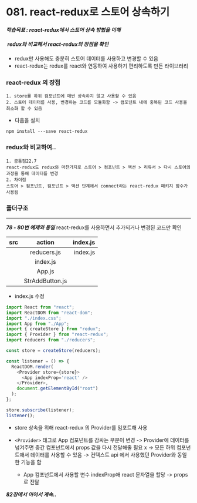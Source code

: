 # 081. react-redux로 스토어 상속하기

#### **_학습목표 : react-redux에서 스토어 상속 방법을 이해_**

####  **_redux와 비교해서 react-redux의 장점을 확인_** 

-   redux만 사용해도 충분히 스토어 데이터를 사용하고 변경할 수 있음
- react-redux는 redux를 react와 연동하여 사용하기 편리하도록 만든 라이브러리

### react-redux 의 장점
    1. store를 하위 컴포넌트에 매번 상속하지 않고 사용할 수 있음
    2. 스토어 데이터를 사용, 변경하는 코드를 모듈화함 -> 컴포넌트 내에 중복된 코드 사용을 최소화 할 수 있음


- 다음을 설치

```
npm install ---save react-redux
```

### redux와 비교하여..

    1. 공통점22.7
    react-redux도 redux와 마찬가지로 스토어 > 컴포넌트 > 액션 > 리듀서 > 다시 스토어의 과정을 통해 데이터를 변경
    2. 차이점
    스토어 > 컴포넌트, 컴포넌트 > 액션 단계에서 connect라는 react-redux 패키지 함수가 사용됨


### 폴더구조
--------------------
***78 - 80번 예제와 동일***
    react-redux를 사용하면서 추가되거나  변경된 코드만 확인


|src|action|index.js|
|:-|:-:|-:|
||reducers.js|index.js|
||index.js||
||App.js||
||StrAddButton.js||



-   index.js 수정

```js
import React from "react";
import ReactDOM from "react-dom";
import "./index.css";
import App from "./App";
import { createStore } from "redux";
import { Provider } from "react-redux";
import reducers from "./reducers";

const store = createStore(reducers);

const listener = () => {
  ReactDOM.render(
    <Provider store={store}>
      <App indexProp='react' />
    </Provider>,
    document.getElementById("root")
  );
};

store.subscribe(listener);
listener();


```
- store 상속을 위해 react-redux 의 Provider를 임포트해 사용
- `<Provider>` 태그로 App 컴포넌트를 감싸는 부분이 변경 
    -> Provider에 데이터를 넘겨주면 중간 컴포넌트에서 props 값을 다시 전달해줄 필요 x
    -> 모든 하위 컴포넌트애서 데이터를 사용할 수 있음
    -> 컨텍스트 api 에서 사용했던 Provider와 동일한 기능을 함
  
  - App 컴포넌트에서 사용할 변수 indexProp애 react 문자열을 할당 -> props로 전달
  
**_82장에서 이어서 계속.._**